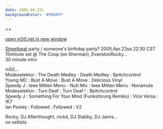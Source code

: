 ```yaml
---
date: 2005.04.23c
backgroundColor: '#9966FF'
---
```


\>>

[open m50.net in new window](http://m50.net/)

[Streetbeat](http://streetbeat.wnur.org/) party / someone's birthday party? 2005.Apr.23sa 22:30 CST 15minute set @ The Coop (on Sherman), EvanstonRocky...  
30 minute intro  

m50...  
Modeselektor : The Death Medley : Death Medley : Bpitchcontrol  
Young MC : Bust A Move : Bust A Move : Delicious Vinyl  
Speedy J : Ieee Mitten Menu - Nutt Mix : Ieee Mitten Menu : Novamute  
Modeselektor : Turn Deaf : Turn Deaf ! : Bpitchcontrol  
Speedy J : Something For Your Mind (Funkstörung Remiks) : Vice Versa : !K7  
Ian Pooley : Followed : Followed : V2


Rocky, DJ Afterthought, nickd, DJ Stabby, DJ Jaims...  
no setlists
